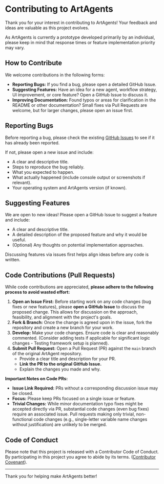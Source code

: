 # Contributing to ArtAgents

Thank you for your interest in contributing to ArtAgents! Your feedback and ideas are valuable as this project evolves.

As ArtAgents is currently a prototype developed primarily by an individual, please keep in mind that response times or feature implementation priority may vary.

## How to Contribute

We welcome contributions in the following forms:

*   **Reporting Bugs:** If you find a bug, please open a detailed GitHub Issue.
*   **Suggesting Features:** Have an idea for a new agent, workflow strategy, UI improvement, or core feature? Open a GitHub Issue to discuss it.
*   **Improving Documentation:** Found typos or areas for clarification in the README or other documentation? Small fixes via Pull Requests are welcome, but for larger changes, please open an issue first.

## Reporting Bugs

Before reporting a bug, please check the existing [GitHub Issues](https://github.com/your-username/ArtAgent/issues) to see if it has already been reported.

If not, please open a new issue and include:

*   A clear and descriptive title.
*   Steps to reproduce the bug reliably.
*   What you expected to happen.
*   What actually happened (include console output or screenshots if relevant).
*   Your operating system and ArtAgents version (if known).

## Suggesting Features

We are open to new ideas! Please open a GitHub Issue to suggest a feature and include:

*   A clear and descriptive title.
*   A detailed description of the proposed feature and why it would be useful.
*   (Optional) Any thoughts on potential implementation approaches.

Discussing features via issues first helps align ideas before any code is written.

## Code Contributions (Pull Requests)

While code contributions are appreciated, **please adhere to the following process to avoid wasted effort:**

1.  **Open an Issue First:** Before starting work on any code changes (bug fixes or new features), please **open a GitHub Issue** to discuss the proposed change. This allows for discussion on the approach, feasibility, and alignment with the project's goals.
2.  **Fork & Branch:** Once the change is agreed upon in the issue, fork the repository and create a new branch for your work.
3.  **Develop:** Make your code changes. Ensure code is clear and reasonably commented. (Consider adding tests if applicable for significant logic changes - Testing framework setup is planned).
4.  **Submit Pull Request:** Open a Pull Request (PR) against the `main` branch of the original ArtAgent repository.
    *   Provide a clear title and description for your PR.
    *   **Link the PR to the original GitHub Issue.**
    *   Explain the changes you made and why.

**Important Notes on Code PRs:**

*   **Issue Link Required:** PRs without a corresponding discussion issue may be closed.
*   **Focus:** Please keep PRs focused on a single issue or feature.
*   **Trivial Changes:** While minor documentation typo fixes might be accepted directly via PR, substantial code changes (even bug fixes) require an associated issue. Pull requests making only trivial, non-functional code changes (e.g., single-letter variable name changes without justification) are unlikely to be merged.

## Code of Conduct

Please note that this project is released with a Contributor Code of Conduct. By participating in this project you agree to abide by its terms. ([Contributor Covenant](https://www.contributor-covenant.org/)).

---

Thank you for helping make ArtAgents better!